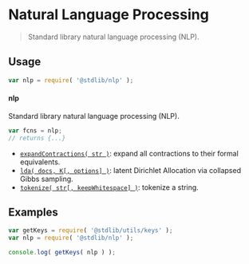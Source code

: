 <!--

@license Apache-2.0

Copyright (c) 2018 The Stdlib Authors.

Licensed under the Apache License, Version 2.0 (the "License");
you may not use this file except in compliance with the License.
You may obtain a copy of the License at

   http://www.apache.org/licenses/LICENSE-2.0

Unless required by applicable law or agreed to in writing, software
distributed under the License is distributed on an "AS IS" BASIS,
WITHOUT WARRANTIES OR CONDITIONS OF ANY KIND, either express or implied.
See the License for the specific language governing permissions and
limitations under the License.

-->

# Natural Language Processing

> Standard library natural language processing (NLP).

<section class="usage">

## Usage

```javascript
var nlp = require( '@stdlib/nlp' );
```

#### nlp

Standard library natural language processing (NLP).

```javascript
var fcns = nlp;
// returns {...}
```

<!-- <toc pattern="*"> -->

<div class="namespace-toc">

-   <span class="signature">[`expandContractions( str )`][@stdlib/nlp/expand-contractions]</span><span class="delimiter">: </span><span class="description">expand all contractions to their formal equivalents.</span>
-   <span class="signature">[`lda( docs, K[, options] )`][@stdlib/nlp/lda]</span><span class="delimiter">: </span><span class="description">latent Dirichlet Allocation via collapsed Gibbs sampling.</span>
-   <span class="signature">[`tokenize( str[, keepWhitespace] )`][@stdlib/nlp/tokenize]</span><span class="delimiter">: </span><span class="description">tokenize a string.</span>

</div>

<!-- </toc> -->

</section>

<!-- /.usage -->

<section class="examples">

## Examples

<!-- TODO: better examples -->

<!-- eslint no-undef: "error" -->

```javascript
var getKeys = require( '@stdlib/utils/keys' );
var nlp = require( '@stdlib/nlp' );

console.log( getKeys( nlp ) );
```

</section>

<!-- /.examples -->

<section class="links">

<!-- <toc-links> -->

[@stdlib/nlp/expand-contractions]: https://github.com/stdlib-js/stdlib/tree/develop/lib/node_modules/%40stdlib/nlp/expand-contractions

[@stdlib/nlp/lda]: https://github.com/stdlib-js/stdlib/tree/develop/lib/node_modules/%40stdlib/nlp/lda

[@stdlib/nlp/tokenize]: https://github.com/stdlib-js/stdlib/tree/develop/lib/node_modules/%40stdlib/nlp/tokenize

<!-- </toc-links> -->

</section>

<!-- /.links -->
